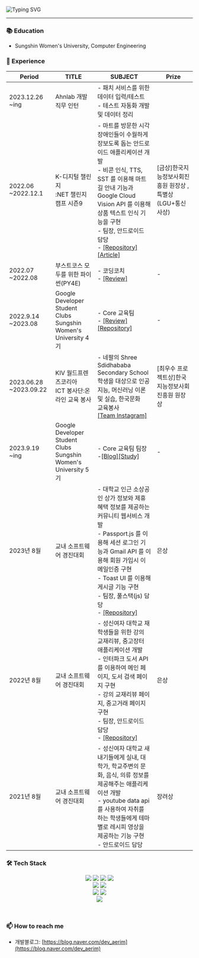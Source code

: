 <!-- 자기소개 시작 -->

<div>
<br>



![Typing SVG](https://readme-typing-svg.herokuapp.com?font=Indie+Flower&color=000000&size=30&center=true&lines=Hello+World+!&nbsp;+I'm+Ae+Rim+˙ᵕ˙+&nbsp;)
</div>

* * *



### **📚**  Education

- Sungshin Women's University, Computer Engineering



### **🙌**  Experience

| Period                 | TITLE                                                        | SUBJECT                                                      | Prize                                                     |
| ---------------------- | ------------------------------------------------------------ | ------------------------------------------------------------ | --------------------------------------------------------- |
| 2023.12.26<br />~ing   | Ahnlab 개발직무 인턴                                         | - 패치 서비스를 위한 데이터 입력/테스트<br />- 테스트 자동화 개발 및 데이터 정리 |                                                           |
| 2022.06 ~2022.12.1     | K-디지털 챌린지<br />:NET 챌린지 캠프 시즌9                  | - 마트를 방문한 시각장애인들이 수월하게 장보도록 돕는 안드로이드 애플리케이션 개발<br/> \- 비콘 인식, TTS, SST 를 이용해 마트 길 안내 기능과 Google Cloud Vision API 를 이용해 상품 텍스트 인식 기능을 구현<br />- 팀장, 안드로이드 담당<br />- [[Repository]](https://github.com/NetChallenge-masking/Whipping) [[Article]](https://www.etnews.com/20221201000166) | [금상]한국지능정보사회진흥원 원장상 ,특별상(LGU+통신사상) |
| 2022.07 ~2022.08       | 부스트코스 모두를 위한 파이썬(PY4E)                          | - 코딩코치 <br />- [[Review]](https://blog.naver.com/dev_aerim/222963528282) | -                                                         |
| 2022.9.14 ~2023.08     | Google Developer <br />Student Clubs Sungshin Women's University 4기 | - Core 교육팀 <br />- [[Review]](https://blog.naver.com/dev_aerim/223134685517) [[Repository]](https://github.com/OldEdu) | -                                                         |
| 2023.06.28 ~2023.09.22 | KIV 월드프렌즈코리아 <br />ICT 봉사단:온라인 교육 봉사       | - 네팔의 Shree Sdidhababa Secondary School <br />학생을 대상으로 인공지능, 머신러닝 이론 및 실습, 한국문화 <br />교육봉사<br />  [[Team Instagram]](https://www.instagram.com/it__sathi/) | [최우수 프로젝트상]한국지능정보사회진흥원 원장상          |
| 2023.9.19        ~ing  | Google Developer <br />Student Clubs Sungshin Women's University 5기 | - Core 교육팀 팀장  <br />-[[Blog]](https://gdsc-sungshin.tistory.com/)[[Study]](https://github.com/aerim-choi/spring_study) | -                                                         |
| 2023년 8월             | 교내 소프트웨어 경진대회                                     | - 대학교 인근 소상공인 상가 정보와 제휴혜택 정보를 제공하는 커뮤니티 웹서비스 개발<br />- Passport.js 를 이용해 세션 로그인 기능과 Gmail API 를 이용해 회원 가입시 이메일인증 구현<br />- Toast UI 를 이용해 게시글 기능 구현<br />- 팀장, 풀스택(js) 담당<br />- [[Repository]](https://github.com/UniUnity-sungshin/UniUnity) | 은상                                                      |
| 2022년 8월             | 교내 소프트웨어 경진대회                                     | - 성신여자 대학교 재학생들을 위한 강의 교재리뷰, 중고장터 애플리케이션 개발<br />- 인터파크 도서 API 를 이용하여 메인 페이지, 도서 검색 페이지 구현<br/> \- 강의 교재리뷰 페이지, 중고거래 페이지 구현<br />- 팀장, 안드로이드 담당<br />- [[Repository]](https://github.com/aerim-choi/SHOWBOOK) | 은상                                                      |
| 2021년 8월             | 교내 소프트웨어 경진대회                                     | - 성신여자 대학교 새내기들에게 실내, 대학가, 학교주변의 문화, 음식, 의류 정보를 제공해주는 애플리케이션 개발  <br />- youtube data api 를 사용하여 자취를 하는 학생들에게 테마별로 레시피 영상을 제공하는 기능 구현<br />- 안드로이드 담당 | 장려상                                                    |

<div align='left'><h3><b>🛠 Tech Stack </b></h3>
<center><img src="https://img.shields.io/badge/JAVA-007396?style=flat-square&logo=java&logoColor=white">
<img src="https://img.shields.io/badge/Kotlin-7F52FF?style=flat-square&logo=Kotlin&logoColor=white">
<img src="https://img.shields.io/badge/c++-00599C?style=flat-square&logo=c%2B%2B&logoColor=white"/>
<img src="https://img.shields.io/badge/-Python-3776AB?style=flat-square&logo=Python&logoColor=white"/>
<br>

<img src="https://img.shields.io/badge/javascript-F7DF1E?style=flat-square&logo=javascript&logoColor=black"> 
<img src="https://img.shields.io/badge/Express-000000?style=flat-square&logo=Express&logoColor=white"/>
<br>
<img src="https://img.shields.io/badge/Firebase-FFCA28?style=flat-square&logo=firebase&logoColor=black"/>
<img src="https://img.shields.io/badge/MySQL-4479A1?style=flat-square&logo=MySQL&logoColor=white"/>
<br>
<img src="https://img.shields.io/badge/Android Studio-DDC84?style=flat-square&logo=Android Studio&logoColor=white"/></a>
</p>
</div>

<!-- 연락처 시작 -->
<br>

### 📫 How to reach me

- 개발블로그: [https://blog.naver.com/dev_aerim](https://blog.naver.com/dev_aerim)

</br>
      
